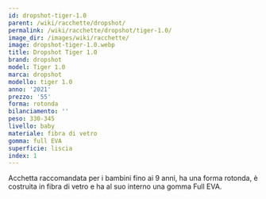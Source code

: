 ```yaml
---
id: dropshot-tiger-1.0
parent: /wiki/racchette/dropshot/
permalink: /wiki/racchette/dropshot/tiger-1.0/
image_dir: /images/wiki/racchette/
image: dropshot-tiger-1.0.webp
title: Dropshot Tiger 1.0
brand: dropshot
model: Tiger 1.0
marca: dropshot
modello: tiger 1.0
anno: '2021'
prezzo: '55'
forma: rotonda
bilanciamento: ''
peso: 330-345
livello: baby
materiale: fibra di vetro
gomma: full EVA
superficie: liscia
index: 1
---
```

Acchetta raccomandata per i bambini fino ai 9 anni, ha una forma rotonda, è costruita in fibra di vetro e ha al suo interno una gomma Full EVA.